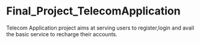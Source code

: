 # Final_Project_TelecomApplication
Telecom Application project aims at serving users to register,login and avail the basic service to recharge their accounts.
